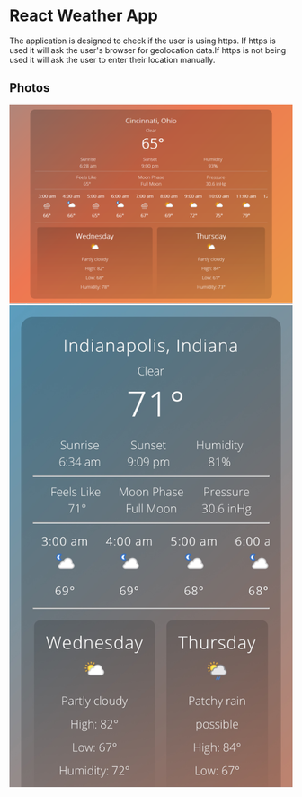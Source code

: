 # React Weather App

The application is designed to check if the user is using https. If https is used it will ask the user's browser for geolocation data.If https is not being used it will ask the user to enter their location manually. 

## Photos

![Cincinnati Weather](https://github.com/maskedmage77/Weather-React-App/blob/master/public/cinci.PNG?raw=true)
![Indianapolis Weather](https://github.com/maskedmage77/Weather-React-App/blob/master/public/indy.jpg?raw=true)
